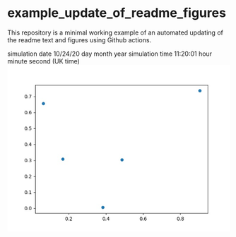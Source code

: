 # example_update_of_readme_figures

This repository is a minimal working example of an automated
updating of the readme text and figures using Github actions.

simulation date 10/24/20 day month year
simulation time 11:20:01 hour minute second (UK time)
![latest results](https://github.com/Shimwell/example_update_of_readme_figures/blob/main/new_figure.jpg)